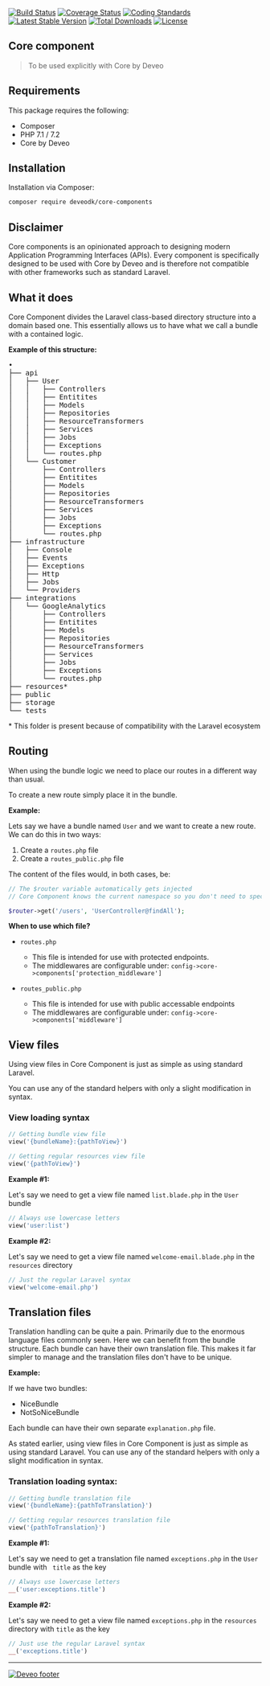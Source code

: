 [![Build Status](https://travis-ci.org/Deveodk/core-component.svg?branch=master)](https://travis-ci.org/Deveodk/core-component)
[![Coverage Status](https://coveralls.io/repos/github/Deveodk/core-component/badge.svg?branch=master)](https://coveralls.io/github/Deveodk/core-component?branch=master)
[![Coding Standards](https://img.shields.io/badge/cs-PSR--2--R-yellow.svg)](https://github.com/php-fig-rectified/fig-rectified-standards)
[![Latest Stable Version](https://poser.pugx.org/deveodk/core-component/v/stable)](https://packagist.org/packages/deveodk/core-component)
[![Total Downloads](https://poser.pugx.org/deveodk/core-component/downloads)](https://packagist.org/packages/deveodk/core-component)
[![License](https://poser.pugx.org/deveodk/core-component/license)](https://packagist.org/packages/deveodk/core-component)

## Core component

> To be used explicitly with Core by Deveo

## Requirements

This package requires the following:

* Composer
* PHP 7.1 / 7.2
* Core by Deveo

## Installation

Installation via Composer:

```bash
composer require deveodk/core-components
```

## Disclaimer

Core components is an opinionated approach to designing modern Application Programming Interfaces (APIs). Every component is specifically designed to be used with Core by Deveo and is therefore not compatible with other frameworks such as standard Laravel.


## What it does

Core Component divides the Laravel class-based directory structure into a domain based one. This essentially allows us to have what we call a bundle with a contained logic.

**Example of this structure:**

<pre>
•
├── api
│   ├── User
│   │   ├── Controllers
│   │   ├── Entitites
│   │   ├── Models
│   │   ├── Repositories
│   │   ├── ResourceTransformers
│   │   ├── Services
│   │   ├── Jobs
│   │   ├── Exceptions
│   │   └── routes.php
│   └── Customer
│       ├── Controllers
│       ├── Entitites
│       ├── Models
│       ├── Repositories
│       ├── ResourceTransformers
│       ├── Services
│       ├── Jobs
│       ├── Exceptions
│       └── routes.php
├── infrastructure
│   ├── Console
│   ├── Events
│   ├── Exceptions
│   ├── Http
│   ├── Jobs
│   └── Providers
├── integrations
│   └── GoogleAnalytics
│       ├── Controllers
│       ├── Entitites
│       ├── Models
│       ├── Repositories
│       ├── ResourceTransformers
│       ├── Services
│       ├── Jobs
│       ├── Exceptions
│       └── routes.php
├── resources*
├── public
├── storage
└── tests
</pre>

\* This folder is present because of compatibility with the Laravel ecosystem

## Routing

When using the bundle logic we need to place our routes in a different way than usual.

To create a new route simply place it in the bundle.

**Example:**

Lets say we have a bundle named ``` User ``` and we want to create a new route. We can do this in two ways:

1. Create a ``` routes.php ``` file
2. Create a ``` routes_public.php ``` file

The content of the files would, in both cases, be:

```php
// The $router variable automatically gets injected
// Core Component knows the current namespace so you don't need to specify it in the controller

$router->get('/users', 'UserController@findAll');
```

**When to use which file?**

* ``` routes.php ```  
   * This file is intended for use with protected endpoints.      
   * The middlewares are configurable under: ``` config->core->components['protection_middleware'] ```

* ``` routes_public.php ```
   * This file is intended for use with public accessable endpoints
   * The middlewares are configurable under: ``` config->core->components['middleware'] ```

## View files

Using view files in Core Component is just as simple as using standard Laravel.

You can use any of the standard helpers with only a slight modification in syntax.

### View loading syntax


```php
// Getting bundle view file
view('{bundleName}:{pathToView}')
```

```php
// Getting regular resources view file
view('{pathToView}')
```

**Example #1:**

Let's say we need to get a view file named ``` list.blade.php ``` in the ``` User ``` bundle

```php
// Always use lowercase letters
view('user:list')
```

**Example #2:**

Let's say we need to get a view file named ``` welcome-email.blade.php ``` in the ``` resources ``` directory

```php
// Just the regular Laravel syntax
view('welcome-email.php')
```

## Translation files

Translation handling can be quite a pain. Primarily due to the enormous language files commonly seen. Here we can benefit from the bundle structure. Each bundle can have their own translation file. This makes it far simpler to manage and the translation files don't have to be unique.

**Example:**

If we have two bundles:

* NiceBundle
* NotSoNiceBundle

Each bundle can have their own separate ``` explanation.php ``` file.

As stated earlier, using view files in Core Component is just as simple as using standard Laravel. You can use any of the standard helpers with only a slight modification in syntax.

### Translation loading syntax:

```php
// Getting bundle translation file
view('{bundleName}:{pathToTranslation}')
```

```php
// Getting regular resources translation file
view('{pathToTranslation}')
```

**Example #1:**

Let's say we need to get a translation file named ``` exceptions.php ``` in the ``` User ``` bundle with ``` title``` as the key

```php
// Always use lowercase letters
__('user:exceptions.title')
```

**Example #2:**

Let's say we need to get a view file named ``` exceptions.php ``` in the ``` resources ``` directory with ``` title ``` as the key

```php
// Just use the regular Laravel syntax
__('exceptions.title')
```

---

[![Deveo footer](https://s3-eu-west-1.amazonaws.com/rk-solutions/github_footer.png)](https://deveo.dk)